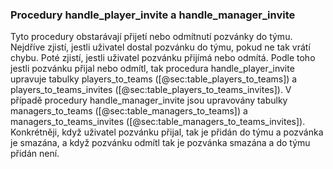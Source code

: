 
### Procedury handle_player_invite a handle_manager_invite

Tyto procedury obstarávají přijetí nebo odmítnutí pozvánky do týmu.
Nejdříve zjistí, jestli uživatel dostal pozvánku do týmu, pokud ne tak vrátí chybu.
Poté zjistí, jestli uživatel pozvánku přijímá nebo odmítá.
Podle toho jestli pozvánku přijal nebo odmítl,
tak procedura handle_player_invite upravuje tabulky players_to_teams ([@sec:table_players_to_teams]) a players_to_teams_invites ([@sec:table_players_to_teams_invites]).
V případě procedury handle_manager_invite jsou upravovány tabulky managers_to_teams ([@sec:table_managers_to_teams]) a managers_to_teams_invites ([@sec:table_managers_to_teams_invites]).
Konkrétněji, když uživatel pozvánku přijal, tak je přidán do týmu a pozvánka je smazána,
a když pozvánku odmítl tak je pozvánka smazána a do týmu přidán není.

